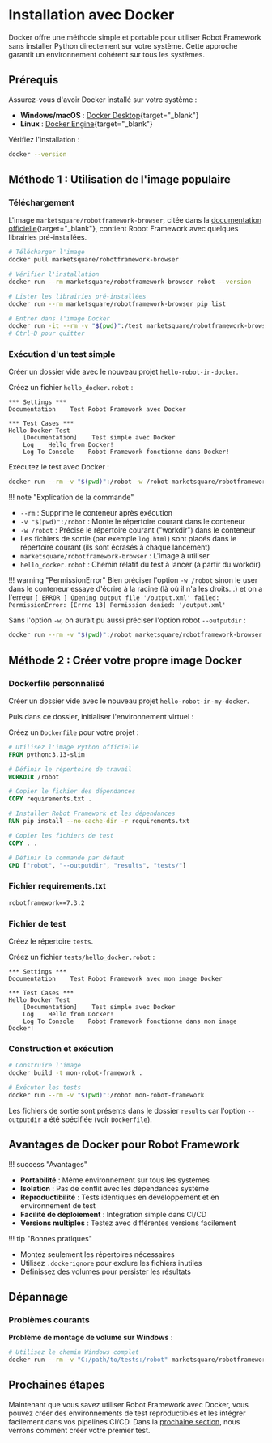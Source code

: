 # Installation avec Docker

Docker offre une méthode simple et portable pour utiliser Robot Framework sans installer Python directement sur votre système. Cette approche garantit un environnement cohérent sur tous les systèmes.

## Prérequis

Assurez-vous d'avoir Docker installé sur votre système :

- **Windows/macOS** : [Docker Desktop](https://www.docker.com/products/docker-desktop){target="_blank"}
- **Linux** : [Docker Engine](https://docs.docker.com/engine/install/){target="_blank"}

Vérifiez l'installation :
```bash
docker --version
```

## Méthode 1 : Utilisation de l'image populaire

### Téléchargement

L'image `marketsquare/robotframework-browser`, citée dans la [documentation officielle](https://docs.robotframework.org/docs/using_rf_in_ci_systems/docker#popular-docker-images-for-robot-framework){target="_blank"}, contient Robot Framework avec quelques librairies pré-installées.

```bash
# Télécharger l'image
docker pull marketsquare/robotframework-browser

# Vérifier l'installation
docker run --rm marketsquare/robotframework-browser robot --version

# Lister les librairies pré-installées
docker run --rm marketsquare/robotframework-browser pip list

# Entrer dans l'image Docker
docker run -it --rm -v "$(pwd)":/test marketsquare/robotframework-browser bash
# Ctrl+D pour quitter
```

### Exécution d'un test simple

Créer un dossier vide avec le nouveau projet `hello-robot-in-docker`.

Créez un fichier `hello_docker.robot` :

```robot
*** Settings ***
Documentation    Test Robot Framework avec Docker

*** Test Cases ***
Hello Docker Test
    [Documentation]    Test simple avec Docker
    Log    Hello from Docker!
    Log To Console    Robot Framework fonctionne dans Docker!
```

Exécutez le test avec Docker :

```bash
docker run --rm -v "$(pwd)":/robot -w /robot marketsquare/robotframework-browser robot hello_docker.robot
```

!!! note "Explication de la commande"
- `--rm` : Supprime le conteneur après exécution
- `-v "$(pwd)":/robot` : Monte le répertoire courant dans le conteneur
- `-w /robot` : Précise le répertoire courant ("workdir") dans le conteneur
- Les fichiers de sortie (par exemple `log.html`) sont placés dans le répertoire courant (ils sont écrasés à chaque lancement)
- `marketsquare/robotframework-browser` : L'image à utiliser
- `hello_docker.robot` : Chemin relatif du test à lancer (à partir du workdir)

!!! warning "PermissionError"
Bien préciser l'option `-w /robot` sinon le user dans le conteneur essaye d'écrire à la racine (là où il n'a les droits...) et on a l'erreur 
`[ ERROR ] Opening output file '/output.xml' failed: PermissionError: [Errno 13] Permission denied: '/output.xml'`

Sans l'option `-w`, on aurait pu aussi préciser l'option robot `--outputdir` : 

```bash
docker run --rm -v "$(pwd)":/robot marketsquare/robotframework-browser robot --outputdir /robot /robot/hello_docker.robot
```

## Méthode 2 : Créer votre propre image Docker

### Dockerfile personnalisé

Créer un dossier vide avec le nouveau projet `hello-robot-in-my-docker`.

Puis dans ce dossier, initialiser l'environnement virtuel :

Créez un `Dockerfile` pour votre projet :

```dockerfile
# Utilisez l'image Python officielle
FROM python:3.13-slim

# Définir le répertoire de travail
WORKDIR /robot

# Copier le fichier des dépendances
COPY requirements.txt .

# Installer Robot Framework et les dépendances
RUN pip install --no-cache-dir -r requirements.txt

# Copier les fichiers de test
COPY . .

# Définir la commande par défaut
CMD ["robot", "--outputdir", "results", "tests/"]
```

### Fichier requirements.txt

```txt
robotframework==7.3.2
```

### Fichier de test

Créez le répertoire `tests`.

Créez un fichier `tests/hello_docker.robot` :

```robot
*** Settings ***
Documentation    Test Robot Framework avec mon image Docker

*** Test Cases ***
Hello Docker Test
    [Documentation]    Test simple avec Docker
    Log    Hello from Docker!
    Log To Console    Robot Framework fonctionne dans mon image Docker!
```

### Construction et exécution

```bash
# Construire l'image
docker build -t mon-robot-framework .

# Exécuter les tests
docker run --rm -v "$(pwd)":/robot mon-robot-framework
```

Les fichiers de sortie sont présents dans le dossier `results` car l'option `--outputdir` a été spécifiée (voir `Dockerfile`).

## Avantages de Docker pour Robot Framework

!!! success "Avantages"
- **Portabilité** : Même environnement sur tous les systèmes
- **Isolation** : Pas de conflit avec les dépendances système
- **Reproductibilité** : Tests identiques en développement et en environnement de test
- **Facilité de déploiement** : Intégration simple dans CI/CD
- **Versions multiples** : Testez avec différentes versions facilement

!!! tip "Bonnes pratiques"
- Montez seulement les répertoires nécessaires
- Utilisez `.dockerignore` pour exclure les fichiers inutiles
- Définissez des volumes pour persister les résultats

## Dépannage

### Problèmes courants

**Problème de montage de volume sur Windows** :
```bash
# Utilisez le chemin Windows complet
docker run --rm -v "C:/path/to/tests:/robot" marketsquare/robotframework-browser robot tests/
```

## Prochaines étapes

Maintenant que vous savez utiliser Robot Framework avec Docker, vous pouvez créer des environnements de test reproductibles et les intégrer facilement dans vos pipelines CI/CD. Dans la [prochaine section](hello-world.md), nous verrons comment créer votre premier test.